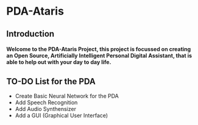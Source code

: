 # PDA-Ataris
## Introduction
#### Welcome to the PDA-Ataris Project, this project is focussed on creating an Open Source, Artificially Intelligent Personal Digital Assistant, that is able to help out with your day to day life.
## TO-DO List for the PDA
* Create Basic Neural Network for the PDA
* Add Speech Recognition
* Add Audio Synthensizer
* Add a GUI (Graphical User Interface)

